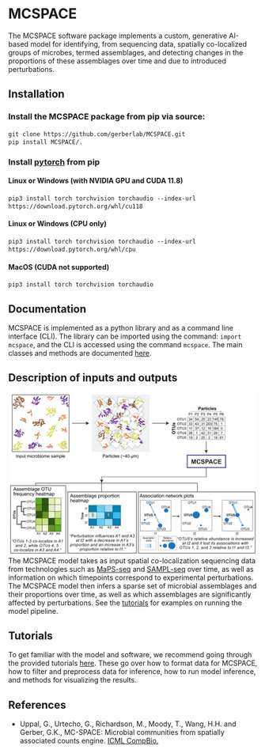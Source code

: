 # MCSPACE


The MCSPACE software package implements a custom, generative AI-based model for identifying, from sequencing data, spatially co-localized groups of microbes, termed assemblages, and detecting changes in the proportions of these assemblages over time and due to introduced perturbations.


## Installation
### Install the MCSPACE package from pip via source:
```
git clone https://github.com/gerberlab/MCSPACE.git
pip install MCSPACE/.
```

### Install [pytorch](https://pytorch.org/) from pip

#### Linux or Windows (with NVIDIA GPU and CUDA 11.8)
```
pip3 install torch torchvision torchaudio --index-url https://download.pytorch.org/whl/cu118
```

#### Linux or Windows (CPU only)
```
pip3 install torch torchvision torchaudio --index-url https://download.pytorch.org/whl/cpu
```

#### MacOS (CUDA not supported)
```
pip3 install torch torchvision torchaudio
```

## Documentation
MCSPACE is implemented as a python library and as a command line interface (CLI). The library can be imported using the command: `import mcspace`, and the CLI is accessed using the command `mcspace`. The main classes and methods are documented [here](./mcspace/docs/README.md).


## Description of inputs and outputs
![alt text](./media/mcspace_pipeline_github.png)
The MCSPACE model takes as input spatial co-localization sequencing data from technologies such as [MaPS-seq](https://pubmed.ncbi.nlm.nih.gov/31332325/) and [SAMPL-seq](https://pubmed.ncbi.nlm.nih.gov/39416120/) over time, as well as information on which timepoints correspond to experimental perturbations. The MCSPACE model then infers a sparse set of microbial assemblages and their proportions over time, as well as which assemblages are significantly affected by perturbations. See the [tutorials](./mcspace/tutorials/README.md) for examples on running the model pipeline.


## Tutorials
To get familiar with the model and software, we recommend going through the provided tutorials [here](./mcspace/tutorials/). These go over how to format data for MCSPACE, how to filter and preprocess data for inference, how to run model inference, and methods for visualizing the results.

## References

- Uppal, G., Urtecho, G., Richardson, M., Moody, T., Wang, H.H. and Gerber, G.K., MC-SPACE: Microbial communities from spatially associated counts engine. [ICML CompBio.](https://icml-compbio.github.io/2023/papers/WCBICML2023_paper48.pdf)
